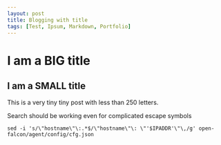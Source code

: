 ```yaml
---
layout: post
title: Blogging with title
tags: [Test, Ipsum, Markdown, Portfolio]
---
```


# I am a BIG title
## I am a SMALL title

This is a very tiny tiny post with less than 250 letters.

Search should be working even for complicated escape symbols
```
sed -i 's/\"hostname\"\:.*$/\"hostname\"\: \"'$IPADDR'\"\,/g' open-falcon/agent/config/cfg.json
```